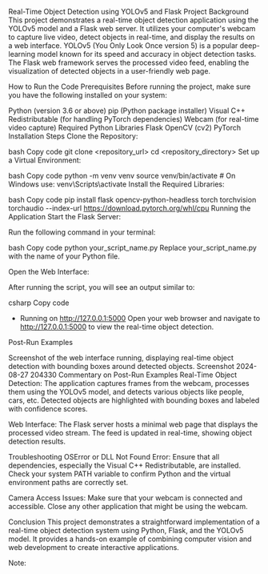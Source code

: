 Real-Time Object Detection using YOLOv5 and Flask
Project Background
This project demonstrates a real-time object detection application using the YOLOv5 model and a Flask web server. It utilizes your computer's webcam to capture live video, detect objects in real-time, and display the results on a web interface. YOLOv5 (You Only Look Once version 5) is a popular deep-learning model known for its speed and accuracy in object detection tasks. The Flask web framework serves the processed video feed, enabling the visualization of detected objects in a user-friendly web page.

How to Run the Code
Prerequisites
Before running the project, make sure you have the following installed on your system:

Python (version 3.6 or above)
pip (Python package installer)
Visual C++ Redistributable (for handling PyTorch dependencies)
Webcam (for real-time video capture)
Required Python Libraries
Flask
OpenCV (cv2)
PyTorch
Installation Steps
Clone the Repository:

bash
Copy code
git clone <repository_url>
cd <repository_directory>
Set up a Virtual Environment:

bash
Copy code
python -m venv venv
source venv/bin/activate  # On Windows use: venv\Scripts\activate
Install the Required Libraries:

bash
Copy code
pip install flask opencv-python-headless torch torchvision torchaudio --index-url https://download.pytorch.org/whl/cpu
Running the Application
Start the Flask Server:

Run the following command in your terminal:

bash
Copy code
python your_script_name.py
Replace your_script_name.py with the name of your Python file.

Open the Web Interface:

After running the script, you will see an output similar to:

csharp
Copy code
* Running on http://127.0.0.1:5000
Open your web browser and navigate to http://127.0.0.1:5000 to view the real-time object detection.

Post-Run Examples

Screenshot of the web interface running, displaying real-time object detection with bounding boxes around detected objects.
Screenshot 2024-08-27 204330
Commentary on Post-Run Examples
Real-Time Object Detection: The application captures frames from the webcam, processes them using the YOLOv5 model, and detects various objects like people, cars, etc. Detected objects are highlighted with bounding boxes and labeled with confidence scores.

Web Interface: The Flask server hosts a minimal web page that displays the processed video stream. The feed is updated in real-time, showing object detection results.

Troubleshooting
OSError or DLL Not Found Error: Ensure that all dependencies, especially the Visual C++ Redistributable, are installed. Check your system PATH variable to confirm Python and the virtual environment paths are correctly set.

Camera Access Issues: Make sure that your webcam is connected and accessible. Close any other application that might be using the webcam.

Conclusion
This project demonstrates a straightforward implementation of a real-time object detection system using Python, Flask, and the YOLOv5 model. It provides a hands-on example of combining computer vision and web development to create interactive applications.

Note:
